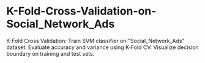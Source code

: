 # K-Fold-Cross-Validation-on-Social_Network_Ads
K-Fold Cross Validation: Train SVM classifier on "Social_Network_Ads" dataset. Evaluate accuracy and variance using K-Fold CV. Visualize decision boundary on training and test sets.
